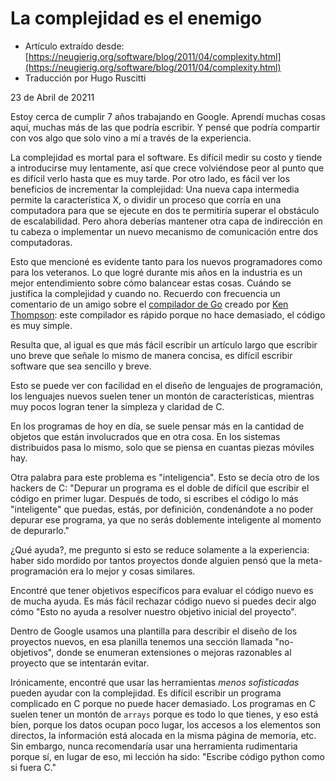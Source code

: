 La complejidad es el enemigo
============================

- Artículo extraído desde: [https://neugierig.org/software/blog/2011/04/complexity.html](https://neugierig.org/software/blog/2011/04/complexity.html)
- Traducción por Hugo Ruscitti

23 de Abril de 20211

<!--
I'm almost through my seventh year working at Google(!). I have learned
many things there, more than I could ever write down. I thought I would
at least share with you something that's only come to me with more
experience.
-->

Estoy cerca de cumplir 7 años trabajando en Google. Aprendí muchas cosas aquí,
muchas más de las que podría escribir. Y pensé que podría compartir con vos algo
que solo vino a mí a través de la experiencia.

<!--
Complexity is the death of software. It's hard to quantify the cost of,
and it tends to creep in slowly, so it's a slow boil of getting worse
that's hard to see until it's too late. On the other side, frequently
it's easy to see a benefit of increasing complexity: a new layer of
indirection allows new feature X, or splitting a process that ran on one
machine into two allows you to surmount your current scaling hurdle. But
now you must keep another layer of indirection in your head, or
implement an RPC layer and manage two machines.
-->

La complejidad es mortal para el software. Es difícil medir su costo y tiende a
introducirse muy lentamente, así que crece volviéndose peor al punto que es
difícil verlo hasta que es muy tarde. Por otro lado, es fácil ver los beneficios
de incrementar la complejidad: Una nueva capa intermedia permite la
característica X, o dividir un proceso que corría en una computadora para que se
ejecute en dos te permitiría superar el obstáculo de escalabilidad. Pero ahora
deberías mantener otra capa de indirección en tu cabeza o implementar un nuevo
mecanismo de comunicación entre dos computadoras.



<!--
The above is hopefully just as obvious to a new programmer as it is to a
veteran. What I think I've learned through my few years in the industry
is a better understanding of how the balance works out; when complexity
is warranted and when it should be rejected. I frequently think back to
a friend's comment on the [Go compiler](http://golang.org/) written by
[Ken Thompson](http://en.wikipedia.org/wiki/Ken_Thompson): it's fast
because it just doesn't do much, the code is very straightforward.
-->

Esto que mencioné es evidente tanto para los nuevos programadores como
para los veteranos. Lo que logré durante mis años en la industria es un
mejor entendimiento sobre cómo balancear estas cosas. Cuándo se justifica la
complejidad y cuando no. Recuerdo con frecuencia un comentario de un amigo
sobre el [compilador de Go](http://golang.org/) creado por [Ken Thompson](http://en.wikipedia.org/wiki/Ken_Thompson):
este compilador es rápido porque no hace demasiado, el código es muy simple.

<!--
It turns out that, much like it's easier to write a long blog post than
it is to make the same point succinctly, it's difficult to write
software that is straightforward. .
-->

Resulta que, al igual es que más fácil escribir un artículo largo que escribir
uno breve que señale lo mismo de manera concisa, es difícil escribir software que
sea sencillo y breve. 

<!-- This is easiest to see in programming
langauge design; new languages by novices tend to have lots of features,
while few have the crisp clarity of C. -->

Esto se puede ver con facilidad en el diseño de lenguajes de programación,
los lenguajes nuevos suelen tener un montón de características, mientras muy
pocos logran tener la simpleza y claridad de C.

<!-- In today's programs it's
frequently related to how many objects are involved; in distributed
systems it's about how many moving parts there are.
-->

En los programas de hoy en día, se suele pensar más en la cantidad de objetos
que están involucrados que en otra cosa. En los sistemas distribuidos pasa lo
mismo, solo que se piensa en cuantas piezas móviles hay.


<!--
Another word for this problem is cleverness: to quote another one of the
C hackers, "Debugging is twice as hard as writing the code in the first
place. Therefore, if you write the code as cleverly as possible, you
are, by definition, not smart enough to debug it."
-->

Otra palabra para este problema es "inteligencia". Esto se decía otro de los hackers
de C: "Depurar un programa es el doble de difícil que escribir el código en
primer lugar. Después de todo, si escribes el código lo más "inteligente" que
puedas, estás, por definición, condenándote a no poder depurar ese programa, ya
que no serás doblemente inteligente al momento de depurarlo."



<!--
What helps? I wonder if it maybe just comes down to experience — getting
bitten by one too many projects where someone thought metaprogramming
was cool.-->

¿Qué ayuda?, me pregunto si esto se reduce solamente a la experiencia: haber
sido mordido por tantos proyectos donde alguien pensó que la meta-programación
era lo mejor y cosas similares.



<!--

But I've found having specific design goals to evaluate new
code by can help. It's easier to reject new code if you can say "this
does not help solve the initial goals of the project". Within Google the
template document for describing the design of a new project has a
section right at the top to list *non-goals*: reasonable extensions of
the project that you intend to reject.
-->

Encontré que tener objetivos específicos para evaluar el código nuevo es de
mucha ayuda. Es más fácil rechazar código nuevo si puedes decir algo cómo "Esto
no ayuda a resolver nuestro objetivo inicial del proyecto". 

Dentro de Google
usamos una plantilla para describir el diseño de los proyectos nuevos, en esa
planilla tenemos una sección llamada "no-objetivos", donde se enumeran
extensiones o mejoras razonables al proyecto que se intentarán evitar.



<!--
Ironically, I've found that using *weaker* tools can help with
complexity. It's hard to write a complicated C program because it can't
do very much. C programs tend to use lots of arrays because that's all
you get, but it turns out that arrays are great — compact memory
representation, O(1) access, good data locality. I'd never advocate
intentionally using a weak tool, though. Instead, my lesson has been:
write Python code like it was C.
-->

Irónicamente, encontré que usar las herramientas *menos sofisticadas* pueden
ayudar con la complejidad. Es difícil escribir un programa complicado en C
porque no puede hacer demasiado. Los programas en C suelen tener un montón de
`arrays` porque es todo lo que tienes, y eso está bíen, porque los datos ocupan
poco lugar, los accesos a los elementos son directos, la información está
alocada en la misma página de memoria, etc. Sin embargo, nunca recomendaría usar una
herramienta rudimentaria porque sí, en lugar de eso, mi lección ha sido:
"Escribe código python como si fuera C."


